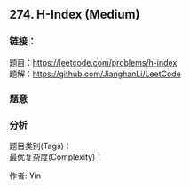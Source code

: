 ## 274. H-Index (Medium)

### **链接**：
题目：https://leetcode.com/problems/h-index  
题解：https://github.com/JianghanLi/LeetCode

### **题意**



### **分析**  
题目类别(Tags)：  
最优复杂度(Complexity)：  



作者: Yin
